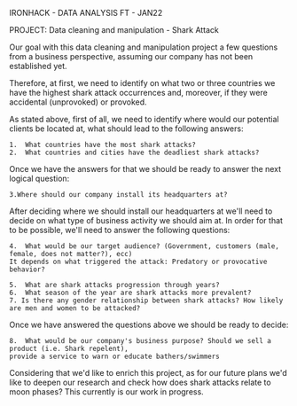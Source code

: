 IRONHACK - DATA ANALYSIS FT - JAN22

PROJECT: Data cleaning and manipulation - Shark Attack

Our goal with this data cleaning and manipulation project a few questions from a business perspective, assuming our company has not been established yet.

Therefore, at first, we need to identify on what two or three countries we have the highest shark attack occurrences and, moreover, 
if they were accidental (unprovoked) or provoked.

As stated above, first of all, we need to identify where would our potential clients be located at, what should lead to the following answers:

    1.  What countries have the most shark attacks?
    2.  What countries and cities have the deadliest shark attacks?

Once we have the answers for that we should be ready to answer the next logical question:

    3.Where should our company install its headquarters at?

After deciding where we should install our headquarters at we'll need to decide on what type of business activity we should aim at. 
In order for that to be possible, we'll need to answer the following questions:

    4.  What would be our target audience? (Government, customers (male, female, does not matter?), ecc) 
    It depends on what triggered the attack: Predatory or provocative behavior?

    5.  What are shark attacks progression through years?
    6.  What season of the year are shark attacks more prevalent?
    7. Is there any gender relationship between shark attacks? How likely are men and women to be attacked?

Once we have answered the questions above we should be ready to decide:

    8.  What would be our company's business purpose? Should we sell a product (i.e. Shark repelent), 
    provide a service to warn or educate bathers/swimmers

Considering that we'd like to enrich this project, as for our future plans we'd like to deepen our research 
and check how does shark attacks relate to moon phases? This currently is our work in progress.
